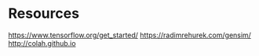# Resources
https://www.tensorflow.org/get_started/
https://radimrehurek.com/gensim/
http://colah.github.io
